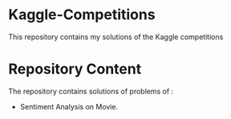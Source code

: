 # Kaggle-Competitions
This repository contains my solutions of the Kaggle competitions
# Repository Content
The repository contains solutions of problems of :
* Sentiment Analysis on Movie.
